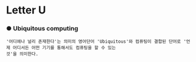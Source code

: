 Letter U
=============
### ● Ubiquitous computing
```
'어디에나 널리 존재한다'는 의미의 영어단어 'Ubiquitous'와 컴퓨팅이 결합된 단어로 '언제 어디서든 어떤 기기를 통해서도 컴퓨팅을 할 수 있는
것'을 의미한다.
```

